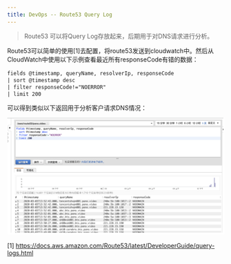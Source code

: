 ```yaml
---
title: DevOps -- Route53 Query Log
---
```




> Route53 可以将Query Log存放起来，后期用于对DNS请求进行分析。



Route53可以简单的使用[1]去配置，将route53发送到cloudwatch中。然后从CloudWatch中使用以下示例查看最近所有responseCode有错的数据：

```
fields @timestamp, queryName, resolverIp, responseCode
| sort @timestamp desc
| filter responseCode!="NOERROR"
| limit 200
```



可以得到类似以下返回用于分析客户请求DNS情况：

![image-20200304235808863](https://raw.githubusercontent.com/LipingMao/LipingMao.github.io/master/_posts/picture/image-20200304235808863.png)






[1] https://docs.aws.amazon.com/Route53/latest/DeveloperGuide/query-logs.html
